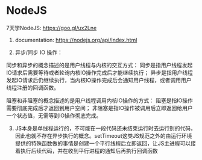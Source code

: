 # NodeJS

7天学NodeJS: https://goo.gl/ux2Lne

1. documentation: https://nodejs.org/api/index.html


2. 异步/同步 IO 操作：

同步和异步的概念描述的是用户线程与内核的交互方式：
同步是指用户线程发起IO请求后需要等待或者轮询内核IO操作完成后才能继续执行；
异步是指用户线程发起IO请求后仍继续执行，当内核IO操作完成后会通知用户线程，或者调用用户线程注册的回调函数。

阻塞和非阻塞的概念描述的是用户线程调用内核IO操作的方式：
阻塞是指IO操作需要彻底完成后才返回到用户空间；
非阻塞是指IO操作被调用后立即返回给用户一个状态值，无需等到IO操作彻底完成。

3. JS本身是单线程运行的，不可能在一段代码还未结束运行时去运行别的代码，因此也就不存在异步执行的概念。setTimeout这类JS规范之外的由运行环境提供的特殊函数做的事情是创建一个平行线程后立即返回，让JS主进程可以接着执行后续代码，并在收到平行进程的通知后再执行回调函数


